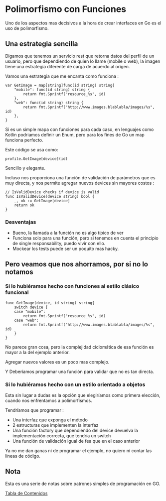 # Polimorfismo con Funciones

Uno de los aspectos mas decisivos a la hora de crear interfaces en Go es el uso de polimorfismo.

## Una estrategia sencilla

Digamos que tenemos un servicio rest que retorna datos del perfil de un usuario, pero que dependiendo de quien lo llame (mobile o web), la imagen tiene una estrategia diferente de carga de acuerdo al origen.

Vamos una estrategia que me encanta como funciona :

```
var GetImage = map[string]func(id string) string{
	"mobile": func(id string) string {
		return fmt.Sprintf("resource_%s", id)
	},
	"web": func(id string) string {
		return fmt.Sprintf("http://www.images.blablabla/images/%s", id)
	},
}
```

Si es un simple mapa con funciones para cada caso, en lenguajes como Kotlin podriamos definir un Enum, pero para los fines de Go un map funciona perfecto.

Este código se usa como:

```
profile.GetImage[device](id)
```

Sencillo y elegante.

Incluso nos proporciona una función de validación de parámetros que es muy directa, y nos permite agregar nuevos devices sin mayores costos :

```
// IsValidDevice checks if device is valid
func IsValidDevice(device string) bool {
	_, ok := GetImage[device]
	return ok
}
```

### Desventajas

* Bueno, la llamada a la función no es algo típico de ver
* Funciona solo para una función, pero si tenemos en cuenta el principio de single responsability, puedo vivir con ello.
* Mockear los tests puede ser un poquito mas hacky.

## Pero veamos que nos ahorramos, por si no lo notamos 

### Si lo hubiéramos hecho con funciones al estilo clásico funcional

```
func GetImage(device, id string) string{
	switch device {
	case "mobile":
		return fmt.Sprintf("resource_%s", id)
	case "web":
		return fmt.Sprintf("http://www.images.blablabla/images/%s", id)
	}
}
```

No parece gran cosa, pero la complejidad ciclomática de esa función es mayor a la del ejemplo anterior. 

Agregar nuevos valores es un poco mas complejo.

Y Deberíamos programar una función para validar que no es tan directa.

### Si lo hubiéramos hecho con un estilo orientado a objetos

Esta sin lugar a dudas es la opción que elegiríamos como primera elección, cuando nos enfrentamos a polimorfismos.

Tendríamos que programar :

* Una interfaz que exponga el método
* 2 estructuras que implementen la interfaz
* Una función factory que dependiendo del device devuelva la implementación correcta, que tendría un switch 
* Una función de validación igual de fea que en el caso anterior

Ya no me dan ganas ni de programar el ejemplo, no quiero ni contar las lineas de código.

## Nota

Esta es una serie de notas sobre patrones simples de programación en GO.

[Tabla de Contenidos](https://github.com/nmarsollier/go_index)
